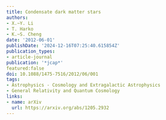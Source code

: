 ```yaml
---
title: Condensate dark matter stars
authors:
- X.~Y. Li
- T. Harko
- K.~S. Cheng
date: '2012-06-01'
publishDate: '2024-12-16T07:25:40.615854Z'
publication_types:
- article-journal
publication: '*jcap*'
featured:false
doi: 10.1088/1475-7516/2012/06/001
tags:
- Astrophysics - Cosmology and Extragalactic Astrophysics
- General Relativity and Quantum Cosmology
links:
- name: arXiv
  url: https://arxiv.org/abs/1205.2932
---
```

